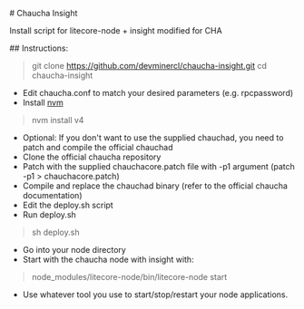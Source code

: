 # Chaucha Insight

Install script for litecore-node + insight modified for CHA

## Instructions:

> git clone https://github.com/devminercl/chaucha-insight.git
> cd chaucha-insight
* Edit chaucha.conf to match your desired parameters (e.g. rpcpassword)
* Install [nvm](https://github.com/creationix/nvm)
> nvm install v4
* Optional: If you don't want to use the supplied chauchad, you need to patch and compile the official chauchad
* Clone the official chaucha repository
* Patch with the supplied chauchacore.patch file with -p1 argument (patch -p1 > chauchacore.patch)
* Compile and replace the chauchad binary (refer to the official chaucha documentation)
* Edit the deploy.sh script
* Run deploy.sh
> sh deploy.sh 
* Go into your node directory
* Start with the chaucha node with insight with:
> node_modules/litecore-node/bin/litecore-node start
* Use whatever tool you use to start/stop/restart your node applications.
